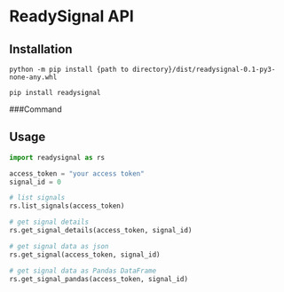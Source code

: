 # ReadySignal API

## Installation

```shell script
python -m pip install {path to directory}/dist/readysignal-0.1-py3-none-any.whl
```

```shell script
pip install readysignal
```

###Command



## Usage

```python
import readysignal as rs

access_token = "your access token"
signal_id = 0

# list signals
rs.list_signals(access_token)

# get signal details
rs.get_signal_details(access_token, signal_id)

# get signal data as json
rs.get_signal(access_token, signal_id)

# get signal data as Pandas DataFrame
rs.get_signal_pandas(access_token, signal_id)
```